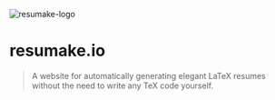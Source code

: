 ![resumake-logo](https://i.imgur.com/Y4JmhrV.png)

# resumake.io
> A website for automatically generating elegant LaTeX resumes without the need to write any TeX code yourself.